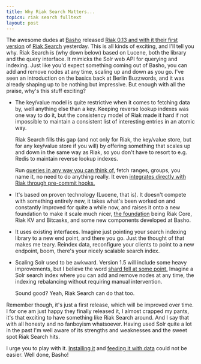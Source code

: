```yaml
---
title: Why Riak Search Matters...
topics: riak search fulltext
layout: post
---
```

The awesome dudes at [Basho](http://basho.com) released [Riak 0.13 and with it their first
version](http://blog.basho.com/2010/10/11/riak-0.13-released/) of [Riak
Search](http://wiki.basho.com/display/RIAK/Riak+Search) yesterday. This is all kinds of exciting, and I'll tell you why.
Riak Search is (why down below) based on Lucene, both the library and the query interface. It mimicks the Solr web API
for querying and indexing. Just like you'd expect something coming out of Basho, you can add and remove nodes at any
time, scaling up and down as you go. I've seen an introduction on the basics back at Berlin Buzzwords, and it was
already shaping up to be nothing but impressive. But enough with all the praise, why's this stuff exciting?

* The key/value model is quite restrictive when it comes to fetching data by, well anything else than a key. Keeping
  reverse lookup indexes was one way to do it, but the consistency model of Riak made it hard if not impossible to
  maintain a consistent list of interesting entries in an atomic way.

  Riak Search fills this gap (and not only for Riak, the key/value store, but for any key/value store if you will) by
  offering something that scales up and down in the same way as Riak, so you don't have to resort to e.g. Redis to
  maintain reverse lookup indexes.

    Run [queries in any way you can think of](http://wiki.basho.com/display/RIAK/Riak+Search+-+Querying), fetch ranges, groups,
  you name it, no need to do anything really. It even [integrates directly with Riak through pre-commit
  hooks.](http://wiki.basho.com/display/RIAK/Riak+Search+-+Indexing+and+Querying+Riak+KV+Data)

* It's based on proven technology (Lucene, that is). It doesn't compete with something entirely new, it takes what's
  been worked on and constantly improved for quite a while now, and raises it onto a new foundation to make it scale
  much nicer, [the foundation](http://wiki.basho.com/display/RIAK/Riak+Search#RiakSearch-MajorComponents) being Riak
  Core, Riak KV and Bitcasks, and some new components developed at Basho.

* It uses existing interfaces. Imagine just pointing your search indexing library to a new end point, and there you go.
  Just the thought of that makes me teary. Reindex data, reconfigure your clients to point to a new endpoint, boom,
  there's your nicely scalable search index.

* Scaling Solr used to be awkward. Version 1.5 will include some heavy improvements, but I believe the word [shard fell
  at some point.](http://www.lucidimagination.com/blog/2009/12/12/apache-solr-1-5-on-the-move-with-more-functionality/)
  Imagine a Solr search index where you can add and remove nodes at any time, the indexing rebalancing without requiring
  manual intervention.

  Sound good? Yeah, Riak Search can do that too.

Remember though, it's just a first release, which will be improved over time. I for one am just happy they finally
released it, I almost crapped my pants, it's that exciting to have something like Riak Search around. And I say that
with all honesty and no fanboyism whatsoever. Having used Solr quite a lot in the past I'm well aware of its strengths
and weaknesses and the sweet spot Riak Search hits.

I urge you to play with it. [Installing it](http://wiki.basho.com/display/RIAK/Riak+Search+-+Installation+and+Setup) and
[feeding it with data](http://wiki.basho.com/display/RIAK/Riak+Search+-+Indexing) could not be easier. Well done, Basho!
